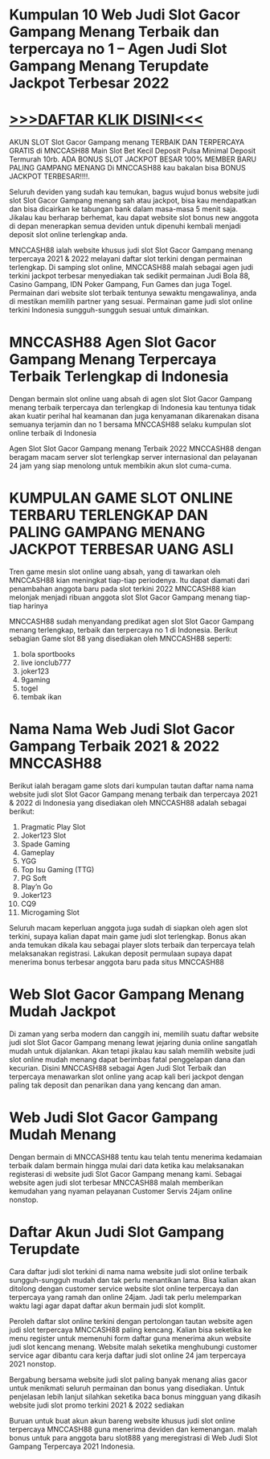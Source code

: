 # Kumpulan 10 Web Judi Slot Gacor Gampang Menang Terbaik dan terpercaya no 1 – Agen Judi Slot Gampang Menang Terupdate Jackpot Terbesar 2022

# [>>>DAFTAR KLIK DISINI<<<](https://rebrand.ly/infolokerdong)

AKUN SLOT Slot Gacor Gampang menang TERBAIK DAN TERPERCAYA GRATIS di MNCCASH88 Main Slot Bet Kecil Deposit Pulsa Minimal Deposit Termurah 10rb. ADA BONUS SLOT JACKPOT BESAR 100% MEMBER BARU PALING GAMPANG MENANG Di MNCCASH88 kau bakalan bisa BONUS JACKPOT TERBESAR!!!!.

Seluruh deviden yang sudah kau temukan, bagus wujud bonus website judi slot Slot Gacor Gampang menang sah atau jackpot, bisa kau mendapatkan dan bisa dicairkan ke tabungan bank dalam masa-masa 5 menit saja. Jikalau kau berharap berhemat, kau dapat website slot bonus new anggota di depan menerapkan semua deviden untuk dipenuhi kembali menjadi deposit slot online terlengkap anda.

MNCCASH88 ialah website khusus judi slot Slot Gacor Gampang menang terpercaya 2021 & 2022 melayani daftar slot terkini dengan permainan terlengkap. Di samping slot online, MNCCASH88 malah sebagai agen judi terkini jackpot terbesar menyediakan tak sedikit permainan Judi Bola 88, Casino Gampang, IDN Poker Gampang, Fun Games dan juga Togel.
Permainan dari website slot terbaik tentunya sewaktu mengawalinya, anda di mestikan memilih partner yang sesuai. Permainan game judi slot online terkini Indonesia sungguh-sungguh sesuai untuk dimainkan.

# MNCCASH88 Agen Slot Gacor Gampang Menang Terpercaya Terbaik Terlengkap di Indonesia
Dengan bermain slot online uang absah di agen slot Slot Gacor Gampang menang terbaik terpercaya dan terlengkap di Indonesia kau tentunya tidak akan kuatir perihal hal keamanan dan juga kenyamanan dikarenakan disana semuanya terjamin dan no 1 bersama MNCCASH88 selaku kumpulan slot online terbaik di Indonesia

Agen Slot Slot Gacor Gampang menang Terbaik 2022 MNCCASH88 dengan beragam macam server slot terlengkap server internasional dan pelayanan 24 jam yang siap menolong untuk membikin akun slot cuma-cuma.

# KUMPULAN GAME SLOT ONLINE TERBARU TERLENGKAP DAN PALING GAMPANG MENANG JACKPOT TERBESAR UANG ASLI
Tren game mesin slot online uang absah, yang di tawarkan oleh MNCCASH88 kian meningkat tiap-tiap periodenya. Itu dapat diamati dari penambahan anggota baru pada slot terkini 2022 MNCCASH88 kian melonjak menjadi ribuan anggota slot Slot Gacor Gampang menang tiap-tiap harinya

MNCCASH88 sudah menyandang predikat agen slot Slot Gacor Gampang menang terlengkap, terbaik dan terpercaya no 1 di Indonesia. Berikut sebagian Game slot 88 yang disediakan oleh MNCCASH88 seperti:

1. bola sportbooks
2. live ionclub777
3. joker123
4. 9gaming
5. togel
6. tembak ikan

# Nama Nama Web Judi Slot Gacor Gampang Terbaik 2021 & 2022 MNCCASH88
Berikut ialah beragam game slots dari kumpulan tautan daftar nama nama website judi slot Slot Gacor Gampang menang terbaik dan terpercaya 2021 & 2022 di Indonesia yang disediakan oleh MNCCASH88 adalah sebagai berikut:

1. Pragmatic Play Slot
2. Joker123 Slot
3. Spade Gaming
4. Gameplay
5. YGG
6. Top Isu Gaming (TTG)
7. PG Soft
8. Play’n Go
9. Joker123
10. CQ9
11. Microgaming Slot

Seluruh macam keperluan anggota juga sudah di siapkan oleh agen slot terkini, supaya kalian dapat main game judi slot terlengkap. Bonus akan anda temukan dikala kau sebagai player slots terbaik dan terpercaya telah melaksanakan registrasi. Lakukan deposit permulaan supaya dapat menerima bonus terbesar anggota baru pada situs MNCCASH88


# Web Slot Gacor Gampang Menang Mudah Jackpot
Di zaman yang serba modern dan canggih ini, memilih suatu daftar website judi slot Slot Gacor Gampang menang lewat jejaring dunia online sangatlah mudah untuk dijalankan. Akan tetapi jikalau kau salah memilih website judi slot online mudah menang dapat berimbas fatal penggelapan dana dan kecurian. Disini MNCCASH88 sebagai Agen Judi Slot Terbaik dan terpercaya menawarkan slot online yang acap kali beri jackpot dengan paling tak deposit dan penarikan dana yang kencang dan aman. 

# Web Judi Slot Gacor Gampang Mudah Menang
Dengan bermain di MNCCASH88 tentu kau telah tentu menerima kedamaian terbaik dalam bermain hingga mulai dari data ketika kau melaksanakan registerasi di website judi Slot Gacor Gampang menang kami. Sebagai website agen judi slot terbesar MNCCASH88 malah memberikan kemudahan yang nyaman pelayanan Customer Servis 24jam online nonstop. 

# Daftar Akun Judi Slot Gampang Terupdate
Cara daftar judi slot terkini di nama nama website judi slot online terbaik sungguh-sungguh mudah dan tak perlu menantikan lama. Bisa kalian akan ditolong dengan customer service website slot online terpercaya dan terpercaya yang ramah dan online 24jam. Jadi tak perlu melemparkan waktu lagi agar dapat daftar akun bermain judi slot komplit.

Peroleh daftar slot online terkini dengan pertolongan tautan website agen judi slot terpercaya MNCCASH88 paling kencang. Kalian bisa seketika ke menu register untuk memenuhi form daftar guna menerima akun website judi slot kencang menang. Website malah seketika menghubungi customer service agar dibantu cara kerja daftar judi slot online 24 jam terpercaya 2021 nonstop.

Bergabung bersama website judi slot paling banyak menang alias gacor untuk menikmati seluruh permainan dan bonus yang disediakan. Untuk penjelasan lebih lanjut silahkan seketika baca bonus mingguan yang dikasih website judi slot promo terkini 2021 & 2022 sediakan

Buruan untuk buat akun akun bareng website khusus judi slot online terpercaya MNCCASH88 guna menerima deviden dan kemenangan. malah bonus untuk para anggota baru slot888 yang meregistrasi di Web Judi Slot Gampang Terpercaya 2021 Indonesia.
